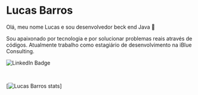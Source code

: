 <h1> Lucas Barros </h1>


Olá, meu nome Lucas e sou desenvolvedor beck end Java 👋

Sou apaixonado por tecnologia e por solucionar problemas reais através de códigos. Atualmente trabalho como estagiário de desenvolvimento na iBlue Consulting.<br>

![LinkedIn Badge](https://img.shields.io/badge/Lucas-0077B5?style=for-the-badge&logo=linkedin&logoColor=white)

<br>

[![Lucas Barros stats](https://github-readme-stats.vercel.app/api?username=lucasbezq&show_icons=true&theme=radical)]

